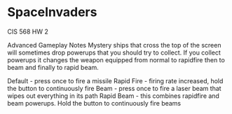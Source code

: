 # SpaceInvaders
CIS 568 HW 2

Advanced Gameplay Notes
Mystery ships that cross the top of the screen will sometimes drop powerups that you should try to collect.
If you collect powerups it changes the weapon equipped from normal to rapidfire then to beam and finally to rapid beam.

Default - press once to fire a missile
Rapid Fire - firing rate increased, hold the button to continuously fire
Beam - press once to fire a laser beam that wipes out everything in its path
Rapid Beam - this combines rapidfire and beam powerups. Hold the button to continuously fire beams
